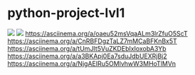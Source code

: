 # python-project-lvl1
<a href="https://codeclimate.com/github/codeclimate/codeclimate/maintainability"><img src="https://api.codeclimate.com/v1/badges/a99a88d28ad37a79dbf6/maintainability" /></a>
<a href="https://codeclimate.com/github/codeclimate/codeclimate/test_coverage"><img src="https://api.codeclimate.com/v1/badges/a99a88d28ad37a79dbf6/test_coverage" /></a>
https://asciinema.org/a/oaeu52msVqaALm3lrZfuO5ScT
https://asciinema.org/a/CnRBFDgzTaLZ7mMCaBFKnBx5T
https://asciinema.org/a/tUmJIt5VuZKDEbIxIoxobA3Yb
https://asciinema.org/a/a3BKApj0Ea7sduJdbUEXRjBj2
https://asciinema.org/a/NjgAEIRu5OMlvhwW3MHoTlMVn
